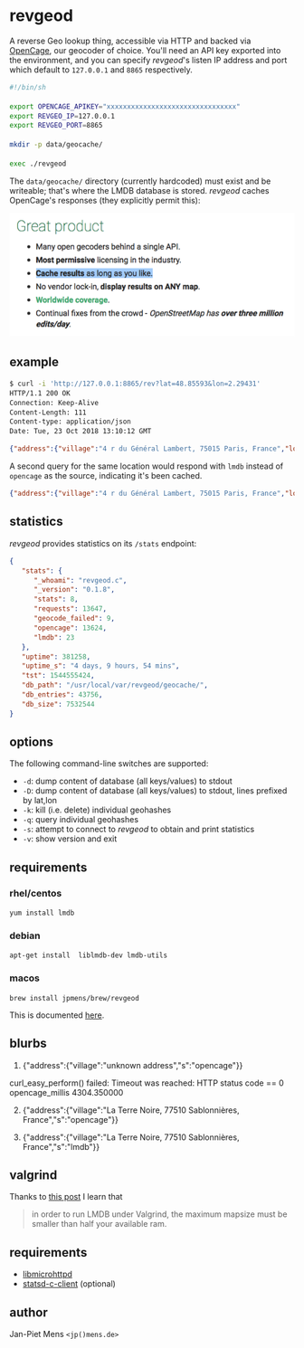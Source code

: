 
# revgeod

A reverse Geo lookup thing, accessible via HTTP and backed via [OpenCage](https://opencagedata.com), our geocoder of choice. You'll need an API key exported into the environment, and you can specify _revgeod_'s listen IP address and port which default to `127.0.0.1` and `8865` respectively.

```bash
#!/bin/sh

export OPENCAGE_APIKEY="xxxxxxxxxxxxxxxxxxxxxxxxxxxxxxxx"
export REVGEO_IP=127.0.0.1
export REVGEO_PORT=8865

mkdir -p data/geocache/

exec ./revgeod
```

The `data/geocache/` directory (currently hardcoded) must exist and be writeable; that's where the LMDB database is stored. _revgeod_ caches OpenCage's responses (they explicitly permit this):

![cache as long as you want](assets/airjp480.png)

## example

```bash
$ curl -i 'http://127.0.0.1:8865/rev?lat=48.85593&lon=2.29431'
HTTP/1.1 200 OK
Connection: Keep-Alive
Content-Length: 111
Content-type: application/json
Date: Tue, 23 Oct 2018 13:10:12 GMT
```
```json
{"address":{"village":"4 r du Général Lambert, 75015 Paris, France","locality":"Paris","cc":"FR","s":"opencage"}}
```

A second query for the same location would respond with `lmdb` instead of `opencage` as the source, indicating it's been cached.

```json
{"address":{"village":"4 r du Général Lambert, 75015 Paris, France","locality":"Paris","cc":"FR","s":"lmdb"}}
```

## statistics

_revgeod_ provides statistics on its `/stats` endpoint:

```json
{
   "stats": {
      "_whoami": "revgeod.c",
      "_version": "0.1.8",
      "stats": 8,
      "requests": 13647,
      "geocode_failed": 9,
      "opencage": 13624,
      "lmdb": 23
   },
   "uptime": 381258,
   "uptime_s": "4 days, 9 hours, 54 mins",
   "tst": 1544555424,
   "db_path": "/usr/local/var/revgeod/geocache/",
   "db_entries": 43756,
   "db_size": 7532544
}
```

## options

The following command-line switches are supported:

* `-d`: dump content of database (all keys/values) to stdout
* `-D`: dump content of database (all keys/values) to stdout, lines prefixed by lat,lon
* `-k`: kill (i.e. delete) individual geohashes
* `-q`: query individual geohashes
* `-s`: attempt to connect to _revgeod_ to obtain and print statistics
* `-v`: show version and exit

## requirements

### rhel/centos

```
yum install lmdb
```

### debian

```
apt-get install  liblmdb-dev lmdb-utils
```

### macos

```
brew install jpmens/brew/revgeod
```

This is documented [here](https://github.com/jpmens/homebrew-brew).


## blurbs

1. {"address":{"village":"unknown address","s":"opencage"}}


curl_easy_perform() failed: Timeout was reached: HTTP status code == 0
opencage_millis 4304.350000

2. {"address":{"village":"La Terre Noire, 77510 Sablonnières, France","s":"opencage"}}

3. {"address":{"village":"La Terre Noire, 77510 Sablonnières, France","s":"lmdb"}}


## valgrind

Thanks to [this post](https://blogs.kolabnow.com/2018/06/07/a-short-guide-to-lmdb) I learn that
> in order to run LMDB under Valgrind, the maximum mapsize must be smaller than half your available ram.


## requirements

* [libmicrohttpd](https://www.gnu.org/software/libmicrohttpd/)
* [statsd-c-client](https://github.com/romanbsd/statsd-c-client) (optional)

## author

Jan-Piet Mens `<jp()mens.de>`
